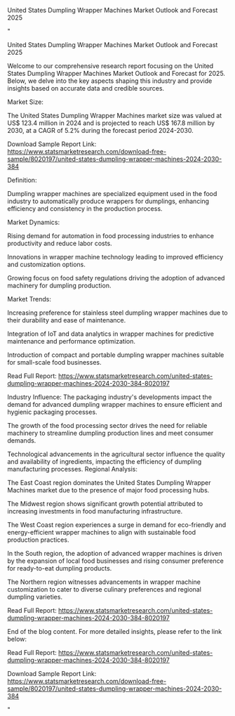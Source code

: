 United States Dumpling Wrapper Machines Market Outlook and Forecast 2025 

"

United States Dumpling Wrapper Machines Market Outlook and Forecast 2025

Welcome to our comprehensive research report focusing on the United States Dumpling Wrapper Machines Market Outlook and Forecast for 2025. Below, we delve into the key aspects shaping this industry and provide insights based on accurate data and credible sources.

Market Size:

The United States Dumpling Wrapper Machines market size was valued at US$ 123.4 million in 2024 and is projected to reach US$ 167.8 million by 2030, at a CAGR of 5.2% during the forecast period 2024-2030.

Download Sample Report Link: https://www.statsmarketresearch.com/download-free-sample/8020197/united-states-dumpling-wrapper-machines-2024-2030-384

Definition:

Dumpling wrapper machines are specialized equipment used in the food industry to automatically produce wrappers for dumplings, enhancing efficiency and consistency in the production process.

Market Dynamics:

Rising demand for automation in food processing industries to enhance productivity and reduce labor costs.

Innovations in wrapper machine technology leading to improved efficiency and customization options.

Growing focus on food safety regulations driving the adoption of advanced machinery for dumpling production.

Market Trends:

Increasing preference for stainless steel dumpling wrapper machines due to their durability and ease of maintenance.

Integration of IoT and data analytics in wrapper machines for predictive maintenance and performance optimization.

Introduction of compact and portable dumpling wrapper machines suitable for small-scale food businesses.

Read Full Report: https://www.statsmarketresearch.com/united-states-dumpling-wrapper-machines-2024-2030-384-8020197


Industry Influence:
The packaging industry's developments impact the demand for advanced dumpling wrapper machines to ensure efficient and hygienic packaging processes.

The growth of the food processing sector drives the need for reliable machinery to streamline dumpling production lines and meet consumer demands.

Technological advancements in the agricultural sector influence the quality and availability of ingredients, impacting the efficiency of dumpling manufacturing processes.
Regional Analysis:

The East Coast region dominates the United States Dumpling Wrapper Machines market due to the presence of major food processing hubs.

The Midwest region shows significant growth potential attributed to increasing investments in food manufacturing infrastructure.

The West Coast region experiences a surge in demand for eco-friendly and energy-efficient wrapper machines to align with sustainable food production practices.

In the South region, the adoption of advanced wrapper machines is driven by the expansion of local food businesses and rising consumer preference for ready-to-eat dumpling products.

The Northern region witnesses advancements in wrapper machine customization to cater to diverse culinary preferences and regional dumpling varieties.

Read Full Report: https://www.statsmarketresearch.com/united-states-dumpling-wrapper-machines-2024-2030-384-8020197

End of the blog content. For more detailed insights, please refer to the link below:

Read Full Report: https://www.statsmarketresearch.com/united-states-dumpling-wrapper-machines-2024-2030-384-8020197

Download Sample Report Link: https://www.statsmarketresearch.com/download-free-sample/8020197/united-states-dumpling-wrapper-machines-2024-2030-384

"
